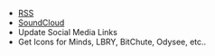 - [RSS](https://www.howtogeek.com/318401/how-to-find-or-create-an-rss-feed-for-any-website/)
- [SoundCloud](https://janikvonrotz.ch/2018/07/09/hugo-soundcloud-shortcode/)
- Update Social Media Links
- Get Icons for Minds, LBRY, BitChute, Odysee, etc..
